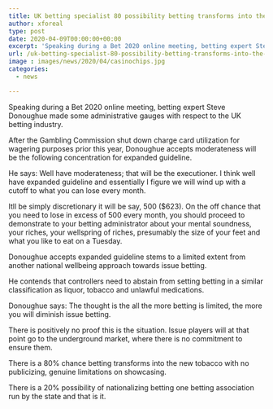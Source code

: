 ```yaml
---
title: UK betting specialist 80 possibility betting transforms into the new tobacco
author: xforeal 
type: post
date: 2020-04-09T00:00:00+00:00
excerpt: 'Speaking during a Bet 2020 online meeting, betting expert Steve Donoughue made some administrative gauges with respect to the UK betting industry '
url: /uk-betting-specialist-80-possibility-betting-transforms-into-the-new-tobacco/
image : images/news/2020/04/casinochips.jpg
categories:
  - news

---
```

Speaking during a Bet 2020 online meeting, betting expert Steve Donoughue made some administrative gauges with respect to the UK betting industry. 

After the Gambling Commission shut down charge card utilization for wagering purposes prior this year, Donoughue accepts moderateness will be the following concentration for expanded guideline. 

He says: Well have moderateness; that will be the executioner. I think well have expanded guideline and essentially I figure we will wind up with a cutoff to what you can lose every month. 

Itll be simply discretionary it will be say, 500 ($623). On the off chance that you need to lose in excess of 500 every month, you should proceed to demonstrate to your betting administrator about your mental soundness, your riches, your wellspring of riches, presumably the size of your feet and what you like to eat on a Tuesday. 

Donoughue accepts expanded guideline stems to a limited extent from another national wellbeing approach towards issue betting. 

He contends that controllers need to abstain from setting betting in a similar classification as liquor, tobacco and unlawful medications. 

Donoughue says: The thought is the all the more betting is limited, the more you will diminish issue betting. 

There is positively no proof this is the situation. Issue players will at that point go to the underground market, where there is no commitment to ensure them. 

There is a 80&percnt; chance betting transforms into the new tobacco with no publicizing, genuine limitations on showcasing. 

There is a 20&percnt; possibility of nationalizing betting one betting association run by the state and that is it.